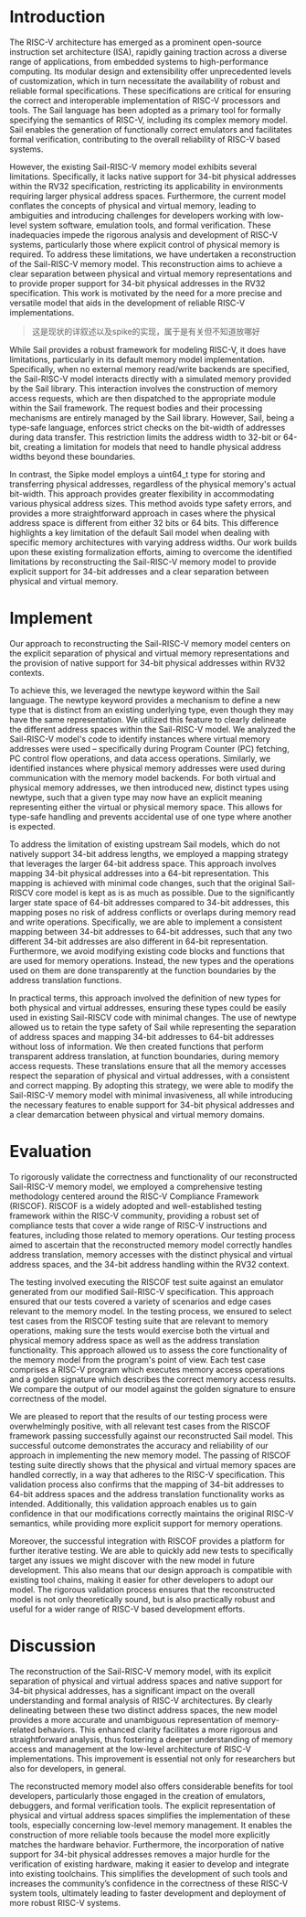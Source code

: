 # Introduction

The RISC-V architecture has emerged as a prominent open-source instruction set architecture (ISA), rapidly gaining traction across a diverse range of applications, from embedded systems to high-performance computing. Its modular design and extensibility offer unprecedented levels of customization, which in turn necessitate the availability of robust and reliable formal specifications. These specifications are critical for ensuring the correct and interoperable implementation of RISC-V processors and tools. The Sail language has been adopted as a primary tool for formally specifying the semantics of RISC-V, including its complex memory model. Sail enables the generation of functionally correct emulators and facilitates formal verification, contributing to the overall reliability of RISC-V based systems.

However, the existing Sail-RISC-V memory model exhibits several limitations. Specifically, it lacks native support for 34-bit physical addresses within the RV32 specification, restricting its applicability in environments requiring larger physical address spaces. Furthermore, the current model conflates the concepts of physical and virtual memory, leading to ambiguities and introducing challenges for developers working with low-level system software, emulation tools, and formal verification. These inadequacies impede the rigorous analysis and development of RISC-V systems, particularly those where explicit control of physical memory is required. To address these limitations, we have undertaken a reconstruction of the Sail-RISC-V memory model. This reconstruction aims to achieve a clear separation between physical and virtual memory representations and to provide proper support for 34-bit physical addresses in the RV32 specification. This work is motivated by the need for a more precise and versatile model that aids in the development of reliable RISC-V implementations.

> 这是现状的详叙述以及spike的实现，属于是有关但不知道放哪好

 While Sail provides a robust framework for modeling RISC-V, it does have limitations, particularly in its default memory model implementation. Specifically, when no external memory read/write backends are specified, the Sail-RISC-V model interacts directly with a simulated memory provided by the Sail library. This interaction involves the construction of memory access requests, which are then dispatched to the appropriate module within the Sail framework. The request bodies and their processing mechanisms are entirely managed by the Sail library. However, Sail, being a type-safe language, enforces strict checks on the bit-width of addresses during data transfer. This restriction limits the address width to 32-bit or 64-bit, creating a limitation for models that need to handle physical address widths beyond these boundaries.

In contrast, the Sipke model employs a uint64_t type for storing and transferring physical addresses, regardless of the physical memory's actual bit-width. This approach provides greater flexibility in accommodating various physical address sizes. This method avoids type safety errors, and provides a more straightforward approach in cases where the physical address space is different from either 32 bits or 64 bits. This difference highlights a key limitation of the default Sail model when dealing with specific memory architectures with varying address widths. Our work builds upon these existing formalization efforts, aiming to overcome the identified limitations by reconstructing the Sail-RISC-V memory model to provide explicit support for 34-bit addresses and a clear separation between physical and virtual memory.

# Implement

Our approach to reconstructing the Sail-RISC-V memory model centers on the explicit separation of physical and virtual memory representations and the provision of native support for 34-bit physical addresses within RV32 contexts. 

To achieve this, we leveraged the newtype keyword within the Sail language. The newtype keyword provides a mechanism to define a new type that is distinct from an existing underlying type, even though they may have the same representation. We utilized this feature to clearly delineate the different address spaces within the Sail-RISC-V model. We analyzed the Sail-RISC-V model's code to identify instances where virtual memory addresses were used – specifically during Program Counter (PC) fetching, PC control flow operations, and data access operations. Similarly, we identified instances where physical memory addresses were used during communication with the memory model backends. For both virtual and physical memory addresses, we then introduced new, distinct types using newtype, such that a given type may now have an explicit meaning representing either the virtual or physical memory space. This allows for type-safe handling and prevents accidental use of one type where another is expected.

To address the limitation of existing upstream Sail models, which do not natively support 34-bit address lengths, we employed a mapping strategy that leverages the larger 64-bit address space. This approach involves mapping 34-bit physical addresses into a 64-bit representation. This mapping is achieved with minimal code changes, such that the original Sail-RISCV core model is kept as is as much as possible. Due to the significantly larger state space of 64-bit addresses compared to 34-bit addresses, this mapping poses no risk of address conflicts or overlaps during memory read and write operations. Specifically, we are able to implement a consistent mapping between 34-bit addresses to 64-bit addresses, such that any two different 34-bit addresses are also different in 64-bit representation. Furthermore, we avoid modifying existing code blocks and functions that are used for memory operations. Instead, the new types and the operations used on them are done transparently at the function boundaries by the address translation functions.

In practical terms, this approach involved the definition of new types for both physical and virtual addresses, ensuring these types could be easily used in existing Sail-RISCV code with minimal changes. The use of newtype allowed us to retain the type safety of Sail while representing the separation of address spaces and mapping 34-bit addresses to 64-bit addresses without loss of information. We then created functions that perform transparent address translation, at function boundaries, during memory access requests. These translations ensure that all the memory accesses respect the separation of physical and virtual addresses, with a consistent and correct mapping. By adopting this strategy, we were able to modify the Sail-RISC-V memory model with minimal invasiveness, all while introducing the necessary features to enable support for 34-bit physical addresses and a clear demarcation between physical and virtual memory domains.

# Evaluation

To rigorously validate the correctness and functionality of our reconstructed Sail-RISC-V memory model, we employed a comprehensive testing methodology centered around the RISC-V Compliance Framework (RISCOF). RISCOF is a widely adopted and well-established testing framework within the RISC-V community, providing a robust set of compliance tests that cover a wide range of RISC-V instructions and features, including those related to memory operations. Our testing process aimed to ascertain that the reconstructed memory model correctly handles address translation, memory accesses with the distinct physical and virtual address spaces, and the 34-bit address handling within the RV32 context.

The testing involved executing the RISCOF test suite against an emulator generated from our modified Sail-RISC-V specification. This approach ensured that our tests covered a variety of scenarios and edge cases relevant to the memory model. In the testing process, we ensured to select test cases from the RISCOF testing suite that are relevant to memory operations, making sure the tests would exercise both the virtual and physical memory address space as well as the address translation functionality. This approach allowed us to assess the core functionality of the memory model from the program's point of view. Each test case comprises a RISC-V program which executes memory access operations and a golden signature which describes the correct memory access results. We compare the output of our model against the golden signature to ensure correctness of the model.

We are pleased to report that the results of our testing process were overwhelmingly positive, with all relevant test cases from the RISCOF framework passing successfully against our reconstructed Sail model. This successful outcome demonstrates the accuracy and reliability of our approach in implementing the new memory model. The passing of RISCOF testing suite directly shows that the physical and virtual memory spaces are handled correctly, in a way that adheres to the RISC-V specification. This validation process also confirms that the mapping of 34-bit addresses to 64-bit address spaces and the address translation functionality works as intended. Additionally, this validation approach enables us to gain confidence in that our modifications correctly maintains the original RISC-V semantics, while providing more explicit support for memory operations.

Moreover, the successful integration with RISCOF provides a platform for further iterative testing. We are able to quickly add new tests to specifically target any issues we might discover with the new model in future development. This also means that our design approach is compatible with existing tool chains, making it easier for other developers to adopt our model. The rigorous validation process ensures that the reconstructed model is not only theoretically sound, but is also practically robust and useful for a wider range of RISC-V based development efforts.

# Discussion

The reconstruction of the Sail-RISC-V memory model, with its explicit separation of physical and virtual address spaces and native support for 34-bit physical addresses, has a significant impact on the overall understanding and formal analysis of RISC-V architectures. By clearly delineating between these two distinct address spaces, the new model provides a more accurate and unambiguous representation of memory-related behaviors. This enhanced clarity facilitates a more rigorous and straightforward analysis, thus fostering a deeper understanding of memory access and management at the low-level architecture of RISC-V implementations. This improvement is essential not only for researchers but also for developers, in general.

The reconstructed memory model also offers considerable benefits for tool developers, particularly those engaged in the creation of emulators, debuggers, and formal verification tools. The explicit representation of physical and virtual address spaces simplifies the implementation of these tools, especially concerning low-level memory management. It enables the construction of more reliable tools because the model more explicitly matches the hardware behavior. Furthermore, the incorporation of native support for 34-bit physical addresses removes a major hurdle for the verification of existing hardware, making it easier to develop and integrate into existing toolchains. This simplifies the development of such tools and increases the community’s confidence in the correctness of these RISC-V system tools, ultimately leading to faster development and deployment of more robust RISC-V systems.